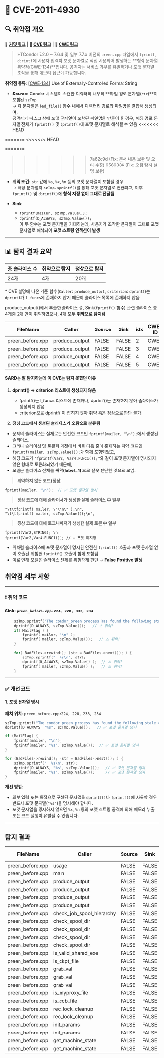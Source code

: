 # 📁 CVE-2011-4930

## 🔍 취약점 개요

**🔗 [커밋 링크](https://github.com/htcondor/htcondor/commit/5e5571d1a431eb3c61977b6dd6ec90186ef79867)** | **🔗 [CVE 링크](https://www.cvedetails.com/cve/CVE-2011-4930)** | **🔗 [CWE 링크](https://cwe.mitre.org/data/definitions/134.html)**  

> HTCondor 7.2.0 \~ 7.6.4 및 일부 7.7.x 버전의 `preen.cpp` 파일에서 `fprintf`, `dprintf`에 사용자 입력이 포맷 문자열로 직접 사용되어 발생하는 \*\*형식 문자열 취약점(CWE-134)\*\*입니다. 공격자는 서비스 거부를 유발하거나 포맷 문자열 조작을 통해 메모리 접근이 가능합니다.

**취약점 종류**: \[[CWE-134](https://cwe.mitre.org/data/definitions/134.html)] Use of Externally-Controlled Format String

* **Source**: Condor 시스템이 스캔한 디렉터리 내부의 **파일 경로 문자열(`str`)**이 포함된 `szTmp`  
  → 이 문자열은 `bad_file()` 함수 내에서 디렉터리 경로와 파일명을 결합해 생성되며,  
     공격자가 디스크 상에 포맷 문자열이 포함된 파일명을 만들어 둘 경우, 해당 경로 문자열 전체가 `fprintf()` 및 `dprintf()`에 포맷 문자열로 해석될 수 있음
<<<<<<< HEAD
     
=======
<<<<<<< HEAD

=======
     
>>>>>>> 7a62d9d (Fix: 문서 내용 보완 및 오타 수정)
>>>>>>> 9569336 (Fix: 오탐 탐지 설명 보완)
* **취약 조건**: `str` 값에 `%s`, `%x`, `%n` 등의 포맷 문자열이 포함될 경우  
  → 해당 문자열이 `szTmp.sprintf()`를 통해 포맷 문자열로 변환되고, 이후 `fprintf()` 및 `dprintf()`에 **형식 지정 없이 그대로 전달됨**

* **Sink**:  
  - `fprintf(mailer, szTmp.Value());`  
  - `dprintf(D_ALWAYS, szTmp.Value());`  
  이 두 함수는 포맷 문자열을 기대하는데, 사용자가 조작한 문자열이 그대로 포맷 문자열로 해석되어 **포맷 스트링 인젝션이 발생**


---

## 📊 탐지 결과 요약

| 총 슬라이스 수 | 취약으로 탐지 | 정상으로 탐지 |
|----------------|----------------|----------------|
| 24개           | 4개            | 20개           |

\* CVE 설명에 나온 기준 함수(`Caller`: `produce_output`, `criterion`: `dprintf`)는 `dprintf`가 `l_funcs`에 존재하지 않기 때문에 슬라이스 목록에 존재하지 않음

produce_output()에서 추출한 슬라이스 중, Sink(`fprintf()` 함수) 관련 슬라이스 총 4개중 2개 만이 취약하였으나, 4개 모두 **취약으로 탐지됨**


| FileName  | Caller      | Source | Sink  | idx | CWE-ID | category       | criterion | line | label | token\_length | predict |
| --------- | ----------- | ------ | ----- | --- | ------ | -------------- | --------- | ---- | ----- | ------------- | ------- |
| preen_before.cpp | produce_output | FALSE | FALSE | 2 | CWE- | CallExpression | fprintf | 227 | -3 | 145 | 1 |
| preen_before.cpp | produce_output | FALSE | FALSE | 3 | CWE- | CallExpression | fprintf | 228 | -3 | 208 | 1 |
| preen_before.cpp | produce_output | FALSE | FALSE | 4 | CWE- | CallExpression | fprintf | 234 | -3 | 208 | 1 |
| preen_before.cpp | produce_output | FALSE | FALSE | 5 | CWE- | CallExpression | fprintf | 250 | -3 | 145 | 1 |


#### SARD는 잘 탐지하는데 이 CVE는 탐지 못했던 이유

1. **dprintf() -> criterion 리스트에 생성되지 않음**
    - fprintf()는 l_funcs 리스트에 존재하나, dprintf()는 존재하지 않아 슬라이스가 생성되지 않음
    - criterion으로 dprintf()이 잡히지 않아 취약 혹은 정상으로 판단 불가

2. **정상 코드에서 생성된 슬라이스가 오탐으로 분류됨**

- 문제의 슬라이스는 실제로는 안전한 코드인 `fprintf(mailer, "\n");`에서 생성된 슬라이스.
- 그러나 슬라이싱 및 토큰화 과정에서 바로 다음 줄에 존재하는 취약 코드인 `fprintf(mailer, szTmp.Value());`가 함께 포함되었고,
- 해당 코드가 `"fprintf(Var2, Var4.FUNC1());"`와 같이 포맷 문자열이 명시되지 않은 형태로 토큰화되었기 때문에,
- 모델은 슬라이스 전체를 **취약(label=1)** 으로 잘못 판단한 것으로 보임.

> **취약하지 않은 코드(정상)**

```c
fprintf(mailer, "\n");  // ✅ 포맷 문자열 명시
```

> **정상 코드에 대해 슬라이서가 생성한 실제 슬라이스 中 일부**

```
"\t\tfprintf( mailer, \"\\n\" );\n",
"\t\tfprintf( mailer, szTmp.Value());\n",
```

> **정상 코드에 대해 토크나이저가 생성한 실제 토큰 中 일부**
```
fprintf(Var2,STRING); \n
fprintf(Var2,Var4.FUNC1()); // ⚠ 포맷 미지정
```

- 위처럼 슬라이스에 포맷 문자열이 명시된 안전한 `fprintf()` 호출과
  포맷 문자열 없이 호출된 위험한 `fprintf()` 호출이 함께 포함됨
- 이로 인해 모델은 슬라이스 전체를 위험하게 판단 → **False Positive 발생**



## 취약점 세부 사항


---

### ❗️ 취약 코드


#### Sink: `preen_before.cpp:224, 228, 333, 234`
```c
	szTmp.sprintf("The condor_preen process has found the following stale condor files on <%s>:\n\n",  get_local_hostname().Value());
	dprintf(D_ALWAYS, szTmp.Value());   // ⚠ 취약!
	if( MailFlag ) {
		fprintf( mailer, "\n" );   
		fprintf( mailer, szTmp.Value());   // ⚠ 취약!
	}

	for( BadFiles->rewind(); (str = BadFiles->next()); ) {
		szTmp.sprintf("  %s\n", str);
		dprintf(D_ALWAYS, szTmp.Value() );  // ⚠ 취약!
		fprintf( mailer, szTmp.Value() );   // ⚠ 취약!     
	}
```

---
### ✅ 개선 코드

#### 1. 포맷 문자열 명시

**패치 위치**: `preen_before.cpp:224, 228, 233, 234`

```c
szTmp.sprintf("The condor_preen process has found the following stale condor files on <%s>:\n\n",  get_local_hostname().Value());
dprintf(D_ALWAYS, "%s", szTmp.Value());   // ✅ 포맷 문자열 명시

if (MailFlag) {
    fprintf(mailer, "\n");
    fprintf(mailer, "%s", szTmp.Value());  // ✅ 포맷 문자열 명시
}

for (BadFiles->rewind(); (str = BadFiles->next()); ) {
    szTmp.sprintf("  %s\n", str);
    dprintf(D_ALWAYS, "%s", szTmp.Value());   // ✅ 포맷 문자열 명시
    fprintf(mailer, "%s", szTmp.Value());     // ✅ 포맷 문자열 명시
}
```

**개선 방법**:

- 외부 입력 또는 동적으로 구성된 문자열을 `dprintf()`나 `fprintf()`에 사용할 경우 반드시 포맷 문자열(`"%s"`)을 명시해야 합니다.
- 포맷 문자열을 명시하지 않으면 `%x`, `%n` 등의 포맷 스트링 공격에 의해 메모리 누출 또는 코드 실행이 유발될 수 있습니다.

---
## 탐지 결과

| FileName         | Caller                    | Source | Sink  | idx | CWE-ID | category       | criterion | line | label | token_length | predict |
|------------------|---------------------------|--------|-------|-----|--------|----------------|-----------|------|-------|--------------|---------|
| preen_before.cpp | usage                     | FALSE  | FALSE | 0   | CWE-   | CallExpression | fprintf   | 104  | -3    | 11           | 0       |
| preen_before.cpp | main                      | FALSE  | FALSE | 1   | CWE-   | CallExpression | free      | 168  | -3    | 56           | 0       |
| preen_before.cpp | produce_output            | FALSE  | FALSE | 2   | CWE-   | CallExpression | fprintf   | 227  | -3    | 145          | 1       |
| preen_before.cpp | produce_output            | FALSE  | FALSE | 3   | CWE-   | CallExpression | fprintf   | 228  | -3    | 208          | 1       |
| preen_before.cpp | produce_output            | FALSE  | FALSE | 4   | CWE-   | CallExpression | fprintf   | 234  | -3    | 208          | 1       |
| preen_before.cpp | produce_output            | FALSE  | FALSE | 5   | CWE-   | CallExpression | fprintf   | 250  | -3    | 145          | 1       |
| preen_before.cpp | check_job_spool_hierarchy | FALSE  | FALSE | 6   | CWE-   | CallExpression | sprintf   | 272  | -3    | 254          | 0       |
| preen_before.cpp | check_spool_dir           | FALSE  | FALSE | 7   | CWE-   | CallExpression | strlen    | 335  | -3    | 188          | 0       |
| preen_before.cpp | check_spool_dir           | FALSE  | FALSE | 8   | CWE-   | CallExpression | strlen    | 339  | -3    | 209          | 0       |
| preen_before.cpp | check_spool_dir           | FALSE  | FALSE | 9   | CWE-   | CallExpression | strlen    | 384  | -3    | 470          | 0       |
| preen_before.cpp | check_spool_dir           | FALSE  | FALSE | 10  | CWE-   | CallExpression | strlen    | 391  | -3    | 457          | 0       |
| preen_before.cpp | is_valid_shared_exe       | FALSE  | FALSE | 11  | CWE-   | CallExpression | strlen    | 456  | -3    | 120          | 0       |
| preen_before.cpp | is_ckpt_file              | FALSE  | FALSE | 12  | CWE-   | CallExpression | strstr    | 481  | -3    | 46           | 0       |
| preen_before.cpp | grab_val                  | FALSE  | FALSE | 13  | CWE-   | CallExpression | strstr    | 501  | -3    | 63           | 0       |
| preen_before.cpp | grab_val                  | FALSE  | FALSE | 14  | CWE-   | CallExpression | atoi      | 502  | -3    | 63           | 0       |
| preen_before.cpp | grab_val                  | FALSE  | FALSE | 15  | CWE-   | CallExpression | strlen    | 502  | -3    | 63           | 0       |
| preen_before.cpp | is_myproxy_file           | FALSE  | FALSE | 16  | CWE-   | CallExpression | sscanf    | 573  | -3    | 33           | 0       |
| preen_before.cpp | is_ccb_file               | FALSE  | FALSE | 17  | CWE-   | CallExpression | strstr    | 587  | -3    | 11           | 0       |
| preen_before.cpp | rec_lock_cleanup          | FALSE  | FALSE | 18  | CWE-   | CallExpression | unlink    | 743  | -3    | 213          | 0       |
| preen_before.cpp | rec_lock_cleanup          | FALSE  | FALSE | 19  | CWE-   | CallExpression | strerror  | 745  | -3    | 328          | 0       |
| preen_before.cpp | init_params               | FALSE  | FALSE | 20  | CWE-   | CallExpression | free      | 811  | -3    | 38           | 0       |
| preen_before.cpp | init_params               | FALSE  | FALSE | 21  | CWE-   | CallExpression | free      | 828  | -3    | 196          | 0       |
| preen_before.cpp | get_machine_state         | FALSE  | FALSE | 22  | CWE-   | CallExpression | free      | 932  | -3    | 115          | 0       |
| preen_before.cpp | get_machine_state         | FALSE  | FALSE | 23  | CWE-   | CallExpression | free      | 940  | -3    | 115          | 0       |
